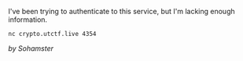 I've been trying to authenticate to this service, but I'm lacking enough information.

`nc crypto.utctf.live 4354`

_by Sohamster_
